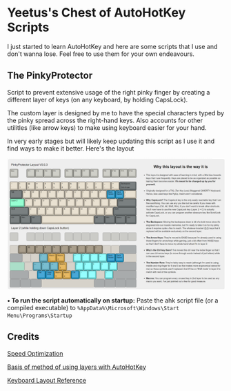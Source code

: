 # Yeetus's Chest of AutoHotKey Scripts
I just started to learn AutoHotKey and here are some scripts that I use and don't wanna lose. Feel free to use them for your own endeavours.



## The PinkyProtector
Script to prevent extensive usage of the right pinky finger by creating a different layer of keys (on any keyboard, by holding CapsLock). 

The custom layer is designed by me to have the special characters typed by the pinky spread across the right-hand keys. Also accounts for other utilitles (like arrow keys) to make using keyboard easier for your hand. 

In very early stages but will likely keep updating this script as I use it and find ways to make it better. Here's the layout

![PinkyProtector](PinkyProtector/Keyboard_Layouts/PinkyProtector.png)


**• To run the script automatically on startup:** Paste the ahk script file (or a compiled executable) to `%AppData%\Microsoft\Windows\Start Menu\Programs\Startup`

## Credits
[Speed Optimization](https://www.autohotkey.com/boards/viewtopic.php?t=6413)

[Basis of method of using layers with AutoHotKey](https://www.autohotkey.com/boards/viewtopic.php?t=20661)

[Keyboard Layout Reference](http://www.keyboard-layout-editor.com/#/gists/016b11b6fc11fa1cb9306338a26e71f9)

